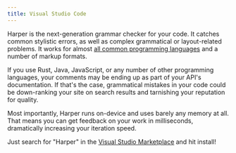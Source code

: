 ```yaml
---
title: Visual Studio Code
---
```


Harper is the next-generation grammar checker for your code. It catches common stylistic errors, as well as complex grammatical or layout-related problems. It works for almost [all common programming languages](./language-server#Supported-Languages) and a number of markup formats.

If you use Rust, Java, JavaScript, or any number of other programming languages, your comments may be ending up as part of your API's documentation. If that's the case, grammatical mistakes in your code could be down-ranking your site on search results and tarnishing your reputation for quality.

Most importantly, Harper runs on-device and uses barely any memory at all. That means you can get feedback on your work in milliseconds, dramatically increasing your iteration speed.

Just search for "Harper" in the [Visual Studio Marketplace](https://marketplace.visualstudio.com/items?itemName=elijah-potter.harper) and hit install!
